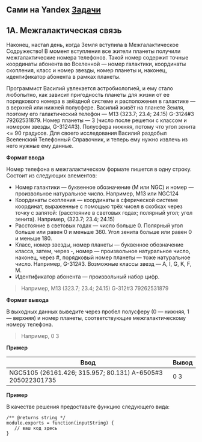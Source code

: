 ## Сами на Yandex [Задачи](https://contest.yandex.ru/hiring/contest/10824/enter/)

## 1A. Межгалактическая связь

Наконец, настал день, когда Земля вступила в Межгалактическое Содружество! 
В момент вступления все жители планеты получили межгалактические номера телефонов. 
Такой номер содержит точные координаты абонента во Вселенной — номер галактики, координаты скопления, класс и номер звезды, номер планеты и, наконец, идентификатор абонента в рамках планеты.

Программист Василий увлекается астробиологией, и ему стало любопытно, как зависит пригодность планеты для жизни от ее порядкового номера в звёздной системе и расположения в галактике — в верхней или нижней полусфере. 
Василий живёт на планете Земля, поэтому его галактический телефон — M13 (323.7; 23.4; 24.15) G-3124#3 79262531879. Номер планеты — 3 (число после решетки с классом и номером звезды, G-3124#3). Полусфера нижняя, потому что угол зенита <= 90 градусов. 
Для своего исследования Василий раздобыл Вселенский Телефонный Справочник, и теперь ему нужно извлечь из него нужные ему данные.

**Формат ввода**

Номер телефона в межгалактическом формате пишется в одну строку.
Состоит из следующих элементов:

- Номер галактики — буквенное обозначение (M или NGC) и номер — произвольное натуральное число. Например, M13 или NGC124
- Координаты скопления — координаты в сферической системе координат, выраженные с помощью трёх чисел в скобках через точку с запятой: (расстояние в световых годах; полярный угол; угол зенита). Например, (323.7; 23.4; 24.15)
- Расстояние в световых годах — число больше 0. Полярный угол больше или равен 0 и меньше 360. Угол зенита больше или равен 0 и меньше 180.
- Класс, номер звезды, номер планеты — буквенное обозначение класса, затем, через -, номер — произвольное натуральное число, наконец, через #, порядковый номер планеты — тоже натуральное число. Например, G-312#3. Возможные классы звезд — A, I, G, K, F, M.
- Идентификатор абонента — произвольный набор цифр. 

>Например, M13 (323.7; 23.4; 24.15) G-312#3 79262531879

**Формат вывода**

В выходных данных выведите через пробел полусферу (0 — нижняя, 1 — верхняя) и номер планеты, соответствующие межгалактическому номеру телефона.

>Например, 0 3

**Пример**

Ввод | Вывод
---|---
NGC5105 (26161.426; 315.957; 80.131) A-6505#3 205022301735 | 0 3

**Пример**

В качестве решения предоставьте функцию следующего вида:

```
/** @returns string */  
module.exports = function(inputString) {  
   // ваш код здесь  
}
```
